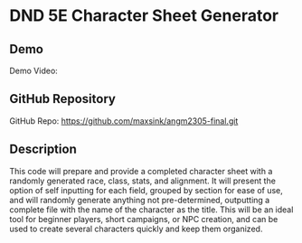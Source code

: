 # DND 5E Character Sheet Generator

## Demo
Demo Video: <URL>

## GitHub Repository
GitHub Repo: https://github.com/maxsink/angm2305-final.git

## Description
This code will prepare and provide a completed character sheet with a randomly generated race, class, stats, and alignment. It will present the option of self inputting for each field, grouped by section for ease of use, and will randomly generate anything not pre-determined, outputting a complete file with the name of the character as the title. This will be an ideal tool for beginner players, short campaigns, or NPC creation, and can be used to create several characters quickly and keep them organized.
